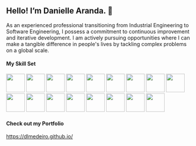 ## Hello! I’m Danielle Aranda.  👋

As an experienced professional transitioning from Industrial Engineering to Software Engineering, I possess a commitment to continuous improvement and iterative development. I am actively pursuing opportunities where I can make a tangible difference in people's lives by tackling complex problems on a global scale. 

#### My Skill Set
 
<img src="https://cdn.jsdelivr.net/gh/devicons/devicon/icons/html5/html5-plain-wordmark.svg" height = 50px width=50px/> <img src="https://cdn.jsdelivr.net/gh/devicons/devicon/icons/css3/css3-plain-wordmark.svg" height = 50px width=50px/> <img src="https://cdn.jsdelivr.net/gh/devicons/devicon/icons/javascript/javascript-original.svg" height = 50px width=50px/> <img src="https://cdn.jsdelivr.net/gh/devicons/devicon/icons/react/react-original-wordmark.svg" height = 50px width=50px > <img src="https://cdn.jsdelivr.net/gh/devicons/devicon/icons/typescript/typescript-original.svg" height = 50px width=50px /> <img src="https://cdn.jsdelivr.net/gh/devicons/devicon/icons/nodejs/nodejs-original-wordmark.svg"  height = 50px width=50px> <img src="https://cdn.jsdelivr.net/gh/devicons/devicon/icons/redux/redux-original.svg" height = 50px width=50px/> <img src="https://cdn.jsdelivr.net/gh/devicons/devicon/icons/python/python-original-wordmark.svg" height = 50px width=50px/> <img src="https://cdn.jsdelivr.net/gh/devicons/devicon/icons/materialui/materialui-original.svg" height = 50px width=50px /> <img src="https://cdn.jsdelivr.net/gh/devicons/devicon/icons/bootstrap/bootstrap-original-wordmark.svg" height = 50px width=50px /> <img src="https://cdn.jsdelivr.net/gh/devicons/devicon/icons/sass/sass-original.svg" height = 50px width=50px/> <img src="https://cdn.jsdelivr.net/gh/devicons/devicon/icons/jquery/jquery-original-wordmark.svg" height = 50px width=50px/> <img src="https://cdn.jsdelivr.net/gh/devicons/devicon/icons/express/express-original-wordmark.svg" height = 50px width=50px /> <img src="https://cdn.jsdelivr.net/gh/devicons/devicon/icons/postgresql/postgresql-original-wordmark.svg" height = 50px width=50px /> <img src="https://cdn.jsdelivr.net/gh/devicons/devicon/icons/sqlalchemy/sqlalchemy-original-wordmark.svg" height = 50px width=50px/> <img src="https://cdn.jsdelivr.net/gh/devicons/devicon/icons/flask/flask-original-wordmark.svg" height = 50px width=50px/> <img src="https://cdn.jsdelivr.net/gh/devicons/devicon/icons/heroku/heroku-plain-wordmark.svg"  height = 50px width=50px/>

#### Check out my Portfolio
https://dlmedeiro.github.io/


<!--
**DLMedeiro/dlmedeiro** is a ✨ _special_ ✨ repository because its `README.md` (this file) appears on your GitHub profile.

Here are some ideas to get you started:

- 🔭 I’m currently working on ...
- 🌱 I’m currently learning ...
- 👯 I’m looking to collaborate on ...
- 🤔 I’m looking for help with ...
- 💬 Ask me about ...
- 📫 How to reach me: ...
- 😄 Pronouns: ...
- ⚡ Fun fact: ...
-->
